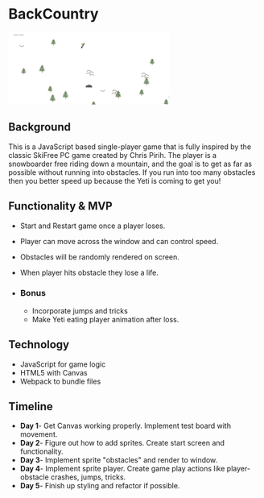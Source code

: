 # BackCountry
![Web Site System](BackCountryGIF.gif)
## Background
This is a JavaScript based single-player game that is fully inspired by the classic SkiFree PC game created by Chris Pirih. The player is a snowboarder free riding down a mountain, and the goal is to get as far as possible without running into obstacles. If you run into too many obstacles then you better speed up because the Yeti is coming to get you!

## Functionality & MVP
 - Start and Restart game once a player loses.
 - Player can move across the window and can control speed.
 - Obstacles will be randomly rendered on screen.
 - When player hits obstacle they lose a life.

 - ### Bonus
    - Incorporate jumps and tricks
    - Make Yeti eating player animation after loss.

## Technology
  - JavaScript for game logic
  - HTML5 with Canvas
  - Webpack to bundle files

## Timeline
  - **Day 1**- Get Canvas working properly. Implement test board with movement.
  - **Day 2**- Figure out how to add sprites. Create start screen and functionality.
  - **Day 3**- Implement sprite "obstacles" and render to window.
  - **Day 4**- Implement sprite player. Create game play actions like player-obstacle crashes, jumps, tricks.
  - **Day 5**- Finish up styling and refactor if possible.

